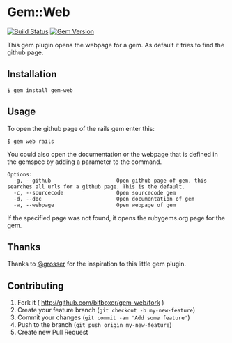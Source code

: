 # Gem::Web

[![Build Status](https://secure.travis-ci.org/bitboxer/gem-web.png?branch=master)](http://travis-ci.org/bitboxer/gem-web) [![Gem Version](https://badge.fury.io/rb/gem-web.png)](http://badge.fury.io/rb/gem-web)

This gem plugin opens the webpage for a gem. As default it tries
to find the github page.

## Installation

    $ gem install gem-web

## Usage

To open the github page of the rails gem enter this:

    $ gem web rails

You could also open the documentation or the webpage that is defined in the gemspec by
adding a parameter to the command.

    Options:
      -g, --github                     Open github page of gem, this searches all urls for a github page. This is the default.
      -c, --sourcecode                 Open sourcecode gem
      -d, --doc                        Open documentation of gem
      -w, --webpage                    Open webpage of gem

If the specified page was not found, it opens the rubygems.org page for the gem.

## Thanks

Thanks to [@grosser](http://github.com/grosser) for the inspiration to
this little gem plugin.

## Contributing

1. Fork it ( http://github.com/bitboxer/gem-web/fork )
2. Create your feature branch (`git checkout -b my-new-feature`)
3. Commit your changes (`git commit -am 'Add some feature'`)
4. Push to the branch (`git push origin my-new-feature`)
5. Create new Pull Request
